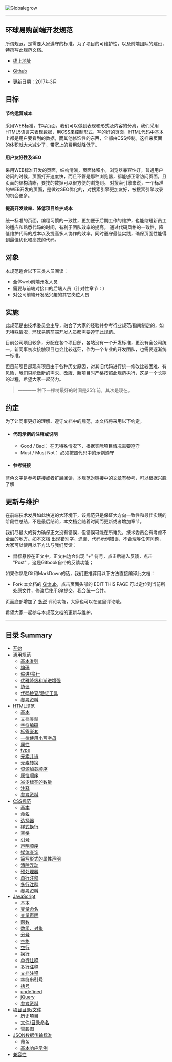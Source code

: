 
![Globalegrow](http://www.globalegrow.com/temp/skin4/dist/images/domeimg/ch/logo.jpg)

---

## 环球易购前端开发规范

所谓规范，是需要大家遵守的标准。为了项目的可维护性，以及前端团队的建设，特撰写此规范文档。
- [线上地址](https://wuuashen.gitbooks.io/globalegrow-web-standard)
* [Github](https://github.com/wuuashen/globalegrow-web-standard)
- 更新日期：2017年3月

## 目标

#### 节约运营成本

采用WEB标准，书写页面，我们可以做到表现和形式及内容的分离，我们采用HTML5语言来表现数据，用CSS来控制形式，写的好的页面，HTML代码中基本上都是用户要看到的数据，而其他修饰性的东西，全部由CSS控制。这样来页面的体积就大大减少了，带宽上的费用就降低了。

#### 用户友好性及SEO

采用WEB标准开发的页面，结构清晰，页面体积小，浏览器兼容性好。普通用户访问的时候，页面打开速度快，而且不管是那种浏览器，都能够正常访问页面，且页面的结构清晰，要找的数据可以很方便的浏览到。
对搜索引擎来说，一个标准的WEB开发的页面，是做过SEO优化的，对搜索引擎更加友好，被搜索引擎收录的机会更多。

#### 提高开发效率、降低项目维护成本

统一标准的页面，编程习惯的一致性，更加便于后期工作的维护，也能缩短新员工的适应和熟悉代码的时间，有利于团队效率的提高。
通过代码风格的一致性，降低维护代码的成本以及提高多人协作的效率。同时遵守最佳实践，确保页面性能得到最佳优化和高效的代码。

## 对象
本规范适合以下三类人员阅读：
- 全体web前端开发人员
- 需要与前端对接口的后端人员（针对性章节：）
- 对公司前端开发感兴趣的其它岗位人员


## 实施
此规范是由技术委员会主导，融合了大家的经验并参考行业规范/指南制定的，如无特殊情况，环球易购前端开发人员都需要遵守此规范。

目前公司项目较多，分配在各个项目部，各站没有一个开发标准，更没有全公司统一，新同事初次接触项目也会比较迷茫，作为一个专业的开发团队，也需要逐渐统一标准。

但目前项目部现有项目由于各种历史原因，对其旧代码进行统一修改比较困难、有风险，我们只能做新的需求、改版、新项目时严格按照此规范执行，这是一个长期的过程，希望大家一起努力。

>———— 种下一棵树最好的时间是25年前，其次是现在。




## 约定
为了让同事更好的理解、遵守文档中的规范，本文档将采用以下约定。

- #### 代码示例的注释或说明

  - Good / Bad： 在无特殊情况下，根据实际项目情况需要遵守  
  - Must / Must Not： 必须按照代码中的示例遵守
  
- #### 参考链接
蓝色文字是参考链接或者扩展阅读，本规范对链接中的文章有参考，可以根据兴趣了解




## 更新与维护
在前端技术发展如此快速的大环境下，该规范只是保证大方向一致性和最佳实践的阶段性总结，不是最后结论，本文档会随着时间而更新或者增加章节。

我们尽最大的努力确保正文没有错误，但错误可能在所难免，技术委员会有考虑不全面的地方。如本文档 出现错别字、遗漏、代码示例错误、不合理等任何问题，大家可以使用以下方法与我们反馈：

* 鼠标悬停在正文中，正文右边会出现 "+" 符号，点击后输入反馈，点击 "Post" ，这是Gitbook自带的反馈功能；

如果你熟悉Git和MarkDown的话，我们更推荐用以下方法直接编译此文档：

* Fork 本文档的 [Github](https://github.com/wuuashen/globalegrow-web-standard)，点击页面头部的 EDIT THIS PAGE 可以定位到当前所处原文件，修改后使用Git提交，我会统一合并。

页面底部增加了 [多说](https://github.com/codepiano/gitbook-plugin-duoshuo) 评论功能，大家也可以在这里评论哦。

希望大家一起参与本规范文档的更新与维护。

--- 



## 目录 Summary

* [开始](README.md)
* [通用规范](common.md)
  * [基本准则](common.md#基本准则)
  * [编码](common.md#编码)
  * [缩进/换行](common.md#缩进换行)
  * [优雅降级和渐进增强](common.md#优雅降级和渐进增强)
  * [协议](common.md#协议)
  * [代码检查/验证工具](common.md#代码检查验证工具)
  * [参考资料](common.md#参考资料)
* [HTML规范](html.md)
  * [基本](html.md#基本)
  * [文档类型](html.md#文档类型)
  * [字符编码](html.md#字符编码)
  * [标签嵌套](html.md#标签嵌套)
  * [一律使用小写字母](html.md#一律使用小写字母)
  * [属性](html.md#属性)
  * [type](html.md#type)
  * [元素并排](html.md#元素并排)
  * [元素转换](html.md#元素转换)
  * [资源加载顺序](html.md#资源加载顺序)
  * [属性顺序](html.md#属性顺序)
  * [减少标签的数量](html.md#减少标签的数量)
  * [注释](html.md#注释)
  * [参考资料](html.md#参考资料)
* [CSS规范](css.md)
  * [基本](css.md#基本)
  * [命名](css.md#命名)
  * [选择器](css.md#选择器)
  * [样式换行](css.md#样式换行)
  * [空格](css.md#空格)
  * [引号](css.md#引号)
  * [声明顺序](css.md#声明顺序)
  * [媒体查询](css.md#媒体查询)
  * [简写形式的属性声明](css.md#简写形式的属性声明)
  * [清除浮动](css.md#清除浮动)
  * [预处理器](css.md#预处理器)
  * [单行注释](css.md#单行注释)
  * [多行注释](css.md#多行注释)
  * [参考资料](css.md#参考资料)
* [JavaScript](javascript.md)
  * [基本](javascript.md#基本)
  * [变量命名](javascript.md#变量命名)
  * [变量声明](javascript.md#变量声明)
  * [函数](javascript.md#函数)
  * [数组、对象](javascript.md#数组、对象)
  * [分号](javascript.md#分号)
  * [空格](javascript.md#空格)
  * [空行](javascript.md#空行)
  * [换行](javascript.md#换行)
  * [单行注释](javascript.md#单行注释)
  * [多行注释](javascript.md#多行注释)
  * [文档注释](javascript.md#文档注释)
  * [字符串引号](javascript.md#字符串引号)
  * [括号](javascript.md#括号)
  * [undefined](javascript.md#undefined)
  * [jQuery](javascript.md#jQuery)
  * [参考资料](javascript.md#参考资料)
* [项目目录/文件](folder.md)
  * [历史项目](folder.md#历史项目)
  * [文件/目录命名](folder.md#文件目录命名)
  * [雪碧图](folder.md#雪碧图)
* [JSON数据传输标准](json.md)
  * [命名](json.md#命名)
  * [基本响应示例](json.md#基本响应示例)
* [兼容性](compatible.md)

